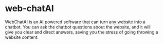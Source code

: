 # web-chatAI
WebChatAI is an AI powered software that can turn any website into a chatbot. You can ask the chatbot questions about the website, and it will give you clear and direct answers, saving you the stress of going throwing a website content.
